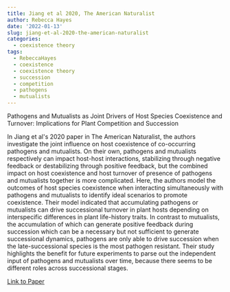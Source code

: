 ```yaml
---
title: Jiang et al 2020, The American Naturalist
author: Rebecca Hayes
date: '2022-01-13'
slug: jiang-et-al-2020-the-american-naturalist
categories:
  - coexistence theory
tags:
  - RebeccaHayes
  - coexistence
  - coexistence theory
  - succession
  - competition
  - pathogens
  - mutualists
---
```


Pathogens and Mutualists as Joint Drivers of Host Species Coexistence and Turnover: Implications for Plant Competition and Succession

In Jiang et al's 2020 paper in The American Naturalist, the authors investigate the joint influence on host coexistence of co-occurring pathogens and mutualists. On their own, pathogens and mutualists respectively can impact host-host interactions, stabilizing through negative feedback or destabilizing through positive feedback, but the combined impact on host coexistence and host turnover of presence of pathogens and mutualists together is more complicated. Here, the authors model the outcomes of host species coexistence when interacting simultaneously with pathogens and mutualists to identify ideal scenarios to promote coexistence. Their model indicated that accumulating pathogens or mutualists can drive successional turnover in plant hosts depending on interspecific differences in plant life-history traits. In contrast to mutualists, the accumulation of which can generate positive feedback during succession which can be a necessary but not sufficient to generate successional dynamics, pathogens are only able to drive succession when the late-successional species is the most pathogen resistant. Their study highlights the benefit for future experiments to parse out the independent input of pathogens and mutualists over time, because there seems to be different roles across successional stages. 

[Link to Paper](https://www.journals.uchicago.edu/doi/full/10.1086/707355)
